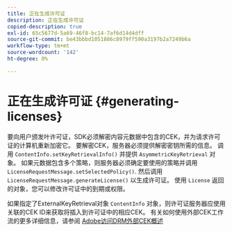 ```yaml
---
title: 正在生成许可证
description: 正在生成许可证
copied-description: true
exl-id: 65c5677d-5a69-46f8-bc14-7af6d14d4dff
source-git-commit: be43bbbd1051886c8979ff590a3197b2a7249b6a
workflow-type: tm+mt
source-wordcount: '142'
ht-degree: 0%

---
```


# 正在生成许可证 {#generating-licenses}

要向用户颁发叶许可证，SDK必须解密内容元数据中包含的CEK，并为请求许可证的计算机重新加密它。 要解密CEK，服务器必须提供解密密钥所需的信息。 调用 `ContentInfo.setKeyRetrievalInfo()` 并提供 `AsymmetricKeyRetrieval` 对象。 如果元数据包含多个策略，则服务器必须确定要使用的策略并调用 `LicenseRequestMessage.setSelectedPolicy()`. 然后调用 `LicenseRequestMessage.generateLicense()` 以生成许可证。 使用 `License` 返回的对象，您可以修改许可证中的到期或权限。

如果指定了ExternalKeyRetrieval对象 `ContentInfo` 对象，则许可证服务器应使用关联的CEK ID来获取将插入到许可证中的相应CEK。 有关如何使用外部CEK工作流的更多详细信息，请参阅 [Adobe访问DRM外部CEK概述](../../../aaxs-drm-xkey-mgmt/aaxs-drm-using-external-cek-overview.md)
